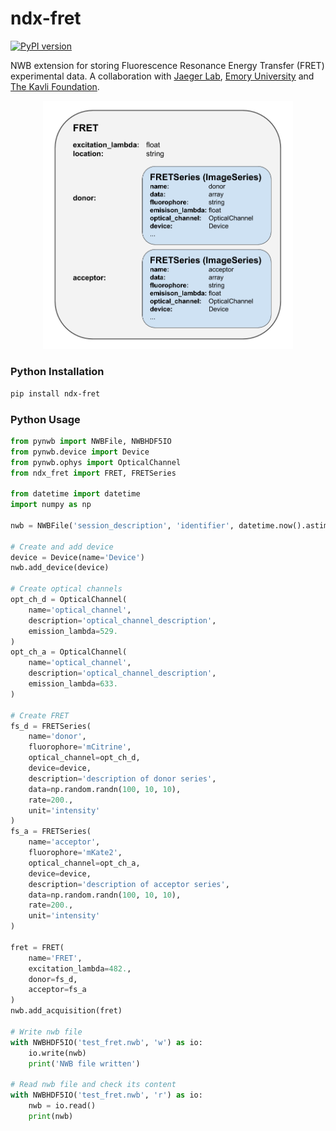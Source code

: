 # ndx-fret
[![PyPI version](https://badge.fury.io/py/ndx-fret.svg)](https://badge.fury.io/py/ndx-fret)

NWB extension for storing Fluorescence Resonance Energy Transfer (FRET) experimental data.
A collaboration with [Jaeger Lab](https://scholarblogs.emory.edu/jaegerlab/), [Emory University](https://www.emory.edu/home/index.html) and [The Kavli Foundation](https://www.kavlifoundation.org/).

<p align="center">
<img src="media/FRET_schematic.png" width="400">
</p>

### Python Installation
```bash
pip install ndx-fret
```

### Python Usage
```python
from pynwb import NWBFile, NWBHDF5IO
from pynwb.device import Device
from pynwb.ophys import OpticalChannel
from ndx_fret import FRET, FRETSeries

from datetime import datetime
import numpy as np

nwb = NWBFile('session_description', 'identifier', datetime.now().astimezone())

# Create and add device
device = Device(name='Device')
nwb.add_device(device)

# Create optical channels
opt_ch_d = OpticalChannel(
    name='optical_channel',
    description='optical_channel_description',
    emission_lambda=529.
)
opt_ch_a = OpticalChannel(
    name='optical_channel',
    description='optical_channel_description',
    emission_lambda=633.
)

# Create FRET
fs_d = FRETSeries(
    name='donor',
    fluorophore='mCitrine',
    optical_channel=opt_ch_d,
    device=device,
    description='description of donor series',
    data=np.random.randn(100, 10, 10),
    rate=200.,
    unit='intensity'
)
fs_a = FRETSeries(
    name='acceptor',
    fluorophore='mKate2',
    optical_channel=opt_ch_a,
    device=device,
    description='description of acceptor series',
    data=np.random.randn(100, 10, 10),
    rate=200.,
    unit='intensity'
)

fret = FRET(
    name='FRET',
    excitation_lambda=482.,
    donor=fs_d,
    acceptor=fs_a
)
nwb.add_acquisition(fret)

# Write nwb file
with NWBHDF5IO('test_fret.nwb', 'w') as io:
    io.write(nwb)
    print('NWB file written')

# Read nwb file and check its content
with NWBHDF5IO('test_fret.nwb', 'r') as io:
    nwb = io.read()
    print(nwb)
```
